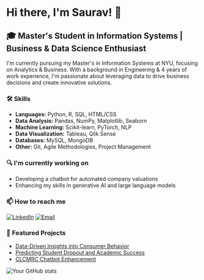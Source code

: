 # Hi there, I'm Saurav! 👋

## 🎓 Master's Student in Information Systems | Business & Data Science Enthusiast

I'm currently pursuing my Master's in Information Systems at NYU, focusing on Analytics & Business. With a background in Engineering & 4 years of work experience, I'm passionate about leveraging data 
to drive business decisions and create innovative solutions.

### 🛠 Skills
- **Languages:** Python, R, SQL, HTML/CSS
- **Data Analysis:** Pandas, NumPy, Matplotlib, Seaborn
- **Machine Learning:** Scikit-learn, PyTorch, NLP
- **Data Visualization:** Tableau, Qlik Sense
- **Databases:** MySQL, MongoDB
- **Other:** Git, Agile Methodologies, Project Management

### 🔍 I'm currently working on
- Developing a chatbot for automated company valuations
- Enhancing my skills in generative AI and large language models

### 📫 How to reach me
[![LinkedIn](https://img.shields.io/badge/-LinkedIn-0077B5?style=flat&logo=LinkedIn&logoColor=white)](https://www.linkedin.com/in/sauravpk)
[![Email](https://img.shields.io/badge/-Email-D14836?style=flat&logo=Gmail&logoColor=white)](mailto:sp7818@nyu.edu)

### 🌟 Featured Projects
- [Data-Driven Insights into Consumer Behavior](link_to_repo)
- [Predicting Student Dropout and Academic Success](link_to_repo)
- [CLCMRC Chatbot Enhancement](link_to_repo)

![Your GitHub stats](https://github-readme-stats.vercel.app/api?username=saurav16997&show_icons=true&theme=radical)

